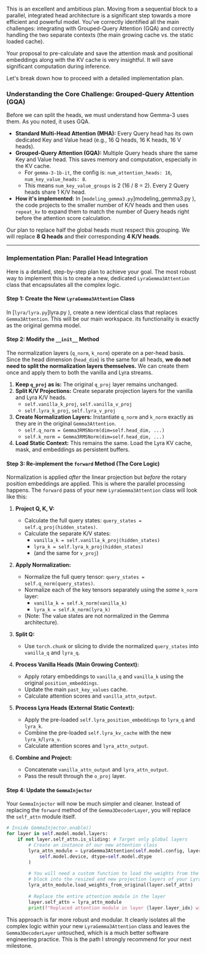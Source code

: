 This is an excellent and ambitious plan. Moving from a sequential block to a parallel, integrated head architecture is a significant step towards a more efficient and powerful model. You've correctly identified all the main challenges: integrating with Grouped-Query Attention (GQA) and correctly handling the two separate contexts (the main growing cache vs. the static loaded cache).

Your proposal to pre-calculate and save the attention mask and positional embeddings along with the KV cache is very insightful. It will save significant computation during inference.

Let's break down how to proceed with a detailed implementation plan.

### Understanding the Core Challenge: Grouped-Query Attention (GQA)

Before we can split the heads, we must understand how Gemma-3 uses them. As you noted, it uses GQA.

*   **Standard Multi-Head Attention (MHA):** Every Query head has its own dedicated Key and Value head (e.g., 16 Q heads, 16 K heads, 16 V heads).
*   **Grouped-Query Attention (GQA):** Multiple Query heads share the same Key and Value head. This saves memory and computation, especially in the KV cache.
    *   For `gemma-3-1b-it`, the config is: `num_attention_heads: 16`, `num_key_value_heads: 8`.
    *   This means `num_key_value_groups` is 2 (16 / 8 = 2). Every 2 Query heads share 1 K/V head.
*   **How it's implemented:** In [`modeling_gemma3.py`]modeling_gemma3.py ), the code projects to the smaller number of K/V heads and then uses `repeat_kv` to expand them to match the number of Query heads right before the attention score calculation.

Our plan to replace half the global heads must respect this grouping. We will replace **8 Q heads** and their corresponding **4 K/V heads**.

---

### Implementation Plan: Parallel Head Integration

Here is a detailed, step-by-step plan to achieve your goal. The most robust way to implement this is to create a new, dedicated `LyraGemma3Attention` class that encapsulates all the complex logic.

#### Step 1: Create the New `LyraGemma3Attention` Class

In [`lyra/lyra.py`]lyra.py ), create a new identical class that replaces `Gemma3Attention`. This will be our main workspace. its functionality is exactly as the original gemma model.

#### Step 2: Modify the `__init__` Method

The normalization layers (`q_norm`, `k_norm`) operate on a per-head basis. Since the head dimension (`head_dim`) is the same for all heads, **we do not need to split the normalization layers themselves.** We can create them once and apply them to both the vanilla and Lyra streams.

1.  **Keep `q_proj` as is:** The original `q_proj` layer remains unchanged.
2.  **Split K/V Projections:** Create separate projection layers for the vanilla and Lyra K/V heads.
    *   `self.vanilla_k_proj`, `self.vanilla_v_proj`
    *   `self.lyra_k_proj`, `self.lyra_v_proj`
3.  **Create Normalization Layers:** Instantiate `q_norm` and `k_norm` exactly as they are in the original `Gemma3Attention`.
    *   `self.q_norm = Gemma3RMSNorm(dim=self.head_dim, ...)`
    *   `self.k_norm = Gemma3RMSNorm(dim=self.head_dim, ...)`
4.  **Load Static Context:** This remains the same. Load the Lyra KV cache, mask, and embeddings as persistent buffers.

#### Step 3: Re-implement the `forward` Method (The Core Logic)

Normalization is applied *after* the linear projection but *before* the rotary position embeddings are applied.
This is where the parallel processing happens. The `forward` pass of your new `LyraGemma3Attention` class will look like this:

1.  **Project Q, K, V:**
    *   Calculate the full query states: `query_states = self.q_proj(hidden_states)`.
    *   Calculate the separate K/V states:
        *   `vanilla_k = self.vanilla_k_proj(hidden_states)`
        *   `lyra_k = self.lyra_k_proj(hidden_states)`
        *   (and the same for `v_proj`)

2.  **Apply Normalization:**
    *   Normalize the full query tensor: `query_states = self.q_norm(query_states)`.
    *   Normalize each of the key tensors separately using the *same* `k_norm` layer:
        *   `vanilla_k = self.k_norm(vanilla_k)`
        *   `lyra_k = self.k_norm(lyra_k)`
    *   (Note: The value states are not normalized in the Gemma architecture).

3.  **Split Q:**
    *   Use `torch.chunk` or slicing to divide the normalized `query_states` into `vanilla_q` and `lyra_q`.

4.  **Process Vanilla Heads (Main Growing Context):**
    *   Apply rotary embeddings to `vanilla_q` and `vanilla_k` using the original `position_embeddings`.
    *   Update the main `past_key_values` cache.
    *   Calculate attention scores and `vanilla_attn_output`.

5.  **Process Lyra Heads (External Static Context):**
    *   Apply the pre-loaded `self.lyra_position_embeddings` to `lyra_q` and `lyra_k`.
    *   Combine the pre-loaded `self.lyra_kv_cache` with the new `lyra_k`/`lyra_v`.
    *   Calculate attention scores and `lyra_attn_output`.

6.  **Combine and Project:**
    *   Concatenate `vanilla_attn_output` and `lyra_attn_output`.
    *   Pass the result through the `o_proj` layer.

#### Step 4: Update the `GemmaInjector`

Your `GemmaInjector` will now be much simpler and cleaner. Instead of replacing the `forward` method of the `Gemma3DecoderLayer`, you will replace the `self_attn` module itself.

```python
# Inside GemmaInjector.enable()
for layer in self.model.model.layers:
    if not layer.self_attn.is_sliding: # Target only global layers
        # Create an instance of our new attention class
        lyra_attn_module = LyraGemma3Attention(self.model.config, layer.layer_idx).to(
            self.model.device, dtype=self.model.dtype
        )
        
        # You will need a custom function to load the weights from the original
        # block into the resized and new projection layers of your Lyra module.
        lyra_attn_module.load_weights_from_original(layer.self_attn)
        
        # Replace the entire attention module in the layer
        layer.self_attn = lyra_attn_module
        print(f"Replaced attention module in layer {layer.layer_idx} with LyraGemma3Attention.")
```

This approach is far more robust and modular. It cleanly isolates all the complex logic within your new `LyraGemma3Attention` class and leaves the `Gemma3DecoderLayer` untouched, which is a much better software engineering practice. This is the path I strongly recommend for your next milestone.